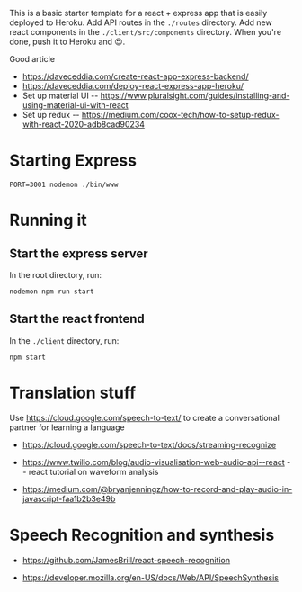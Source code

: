 This is a basic starter template for a react + express app that is easily deployed to Heroku. Add API routes in the `./routes` directory. Add new react components in the `./client/src/components` directory. When you're done, push it to Heroku and 😍.

Good article

- https://daveceddia.com/create-react-app-express-backend/
- https://daveceddia.com/deploy-react-express-app-heroku/
- Set up material UI -- https://www.pluralsight.com/guides/installing-and-using-material-ui-with-react
- Set up redux -- https://medium.com/coox-tech/how-to-setup-redux-with-react-2020-adb8cad90234

# Starting Express

`PORT=3001 nodemon ./bin/www`

# Running it

## Start the express server

In the root directory, run:

```
nodemon npm run start
```

## Start the react frontend

In the `./client` directory, run:

```
npm start
```

# Translation stuff

Use https://cloud.google.com/speech-to-text/ to create a conversational partner for learning a language

- https://cloud.google.com/speech-to-text/docs/streaming-recognize

- https://www.twilio.com/blog/audio-visualisation-web-audio-api--react -- react tutorial on waveform analysis

- https://medium.com/@bryanjenningz/how-to-record-and-play-audio-in-javascript-faa1b2b3e49b

# Speech Recognition and synthesis

- https://github.com/JamesBrill/react-speech-recognition

- https://developer.mozilla.org/en-US/docs/Web/API/SpeechSynthesis
